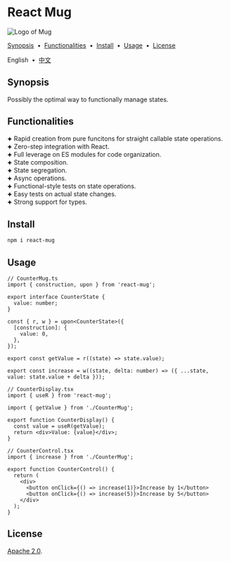 # React Mug

![Logo of Mug](https://github.com/user-attachments/assets/f47bc69e-fc3f-4465-96af-9aaff65c79ae)

[Synopsis](#5b94f97) &nbsp;•&nbsp; [Functionalities](#cb032d8) &nbsp;•&nbsp; [Install](#f746377) &nbsp;•&nbsp; [Usage](#e4d5a54) &nbsp;•&nbsp; [License](#d4b3b37)

English &nbsp;•&nbsp; [中文](./README.zh-Hans.md)

## <span id="5b94f97"></span>Synopsis

Possibly the optimal way to functionally manage states.

## <span id="cb032d8"></span>Functionalities

⯌ Rapid creation from pure funcitons for straight callable state operations.<br/>
⯌ Zero-step integration with React.<br/>
⯌ Full leverage on ES modules for code organization.<br/>
⯌ State composition.<br/>
⯌ State segregation.<br/>
⯌ Async operations.<br/>
⯌ Functional-style tests on state operations.<br/>
⯌ Easy tests on actual state changes.</br>
⯌ Strong support for types.

## <span id="f746377"></span>Install

```sh
npm i react-mug
```

## <span id="e4d5a54"></span>Usage

```tsx
// CounterMug.ts
import { construction, upon } from 'react-mug';

export interface CounterState {
  value: number;
}

const { r, w } = upon<CounterState>({
  [construction]: {
    value: 0,
  },
});

export const getValue = r((state) => state.value);

export const increase = w((state, delta: number) => ({ ...state, value: state.value + delta }));
```

```tsx
// CounterDisplay.tsx
import { useR } from 'react-mug';

import { getValue } from './CounterMug';

export function CounterDisplay() {
  const value = useR(getValue);
  return <div>Value: {value}</div>;
}
```

```tsx
// CounterControl.tsx
import { increase } from './CounterMug';

export function CounterControl() {
  return (
    <div>
      <button onClick={() => increase(1)}>Increase by 1</button>
      <button onClick={() => increase(5)}>Increase by 5</button>
    </div>
  );
}
```

## <span id="d4b3b37"></span>License

[Apache 2.0](./LICENSE).
